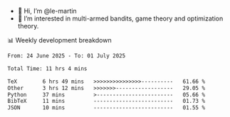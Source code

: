 - 👋 Hi, I’m @le-martin
- 👀 I’m interested in multi-armed bandits, game theory and optimization theory.
<!---- 💞️ I’m looking to collaborate on ...
- 📫 How to reach me ...-->

<!---
Tutorial for using WakaTime stats in GitHub profile: https://github.com/athul/waka-readme
-->

📊 Weekly development breakdown
<!--START_SECTION:waka-->

```txt
From: 24 June 2025 - To: 01 July 2025

Total Time: 11 hrs 4 mins

TeX        6 hrs 49 mins   >>>>>>>>>>>>>>>----------   61.66 %
Other      3 hrs 12 mins   >>>>>>>------------------   29.05 %
Python     37 mins         >------------------------   05.66 %
BibTeX     11 mins         -------------------------   01.73 %
JSON       10 mins         -------------------------   01.55 %
```

<!--END_SECTION:waka-->

<!---
le-martin/le-martin is a ✨ special ✨ repository because its `README.md` (this file) appears on your GitHub profile.
You can click the Preview link to take a look at your changes.
--->
